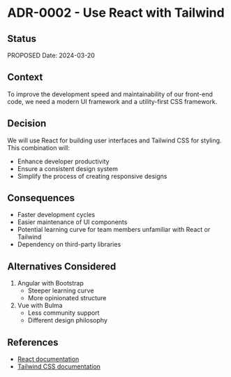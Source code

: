 # ADR-0002 - Use React with Tailwind

## Status
PROPOSED
Date: 2024-03-20

## Context
To improve the development speed and maintainability of our front-end code, we need a modern UI framework and a utility-first CSS framework.

## Decision
We will use React for building user interfaces and Tailwind CSS for styling. This combination will:
- Enhance developer productivity
- Ensure a consistent design system
- Simplify the process of creating responsive designs

## Consequences
- Faster development cycles
- Easier maintenance of UI components
- Potential learning curve for team members unfamiliar with React or Tailwind
- Dependency on third-party libraries

## Alternatives Considered
1. Angular with Bootstrap
   - Steeper learning curve
   - More opinionated structure
2. Vue with Bulma
   - Less community support
   - Different design philosophy

## References
- [React documentation](https://reactjs.org/docs/getting-started.html)
- [Tailwind CSS documentation](https://tailwindcss.com/docs)
